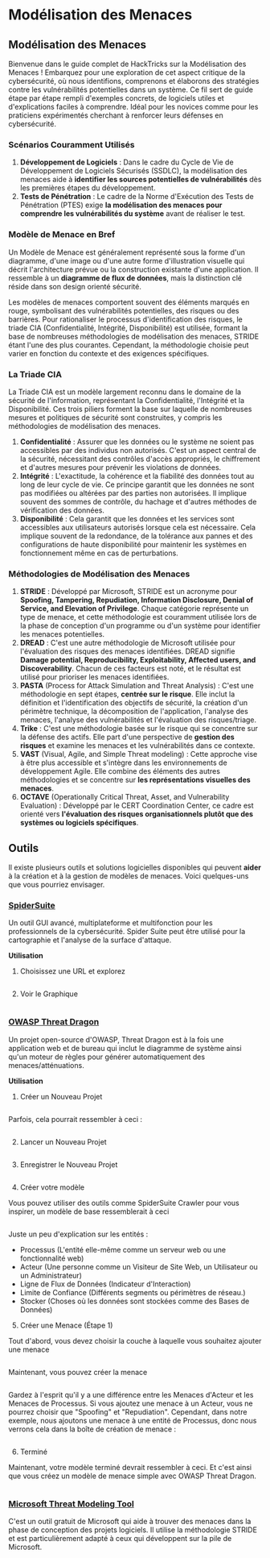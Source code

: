 # Modélisation des Menaces

## Modélisation des Menaces

Bienvenue dans le guide complet de HackTricks sur la Modélisation des Menaces ! Embarquez pour une exploration de cet aspect critique de la cybersécurité, où nous identifions, comprenons et élaborons des stratégies contre les vulnérabilités potentielles dans un système. Ce fil sert de guide étape par étape rempli d'exemples concrets, de logiciels utiles et d'explications faciles à comprendre. Idéal pour les novices comme pour les praticiens expérimentés cherchant à renforcer leurs défenses en cybersécurité.

### Scénarios Couramment Utilisés

1. **Développement de Logiciels** : Dans le cadre du Cycle de Vie de Développement de Logiciels Sécurisés (SSDLC), la modélisation des menaces aide à **identifier les sources potentielles de vulnérabilités** dès les premières étapes du développement.
2. **Tests de Pénétration** : Le cadre de la Norme d'Exécution des Tests de Pénétration (PTES) exige **la modélisation des menaces pour comprendre les vulnérabilités du système** avant de réaliser le test.

### Modèle de Menace en Bref

Un Modèle de Menace est généralement représenté sous la forme d'un diagramme, d'une image ou d'une autre forme d'illustration visuelle qui décrit l'architecture prévue ou la construction existante d'une application. Il ressemble à un **diagramme de flux de données**, mais la distinction clé réside dans son design orienté sécurité.

Les modèles de menaces comportent souvent des éléments marqués en rouge, symbolisant des vulnérabilités potentielles, des risques ou des barrières. Pour rationaliser le processus d'identification des risques, le triade CIA (Confidentialité, Intégrité, Disponibilité) est utilisée, formant la base de nombreuses méthodologies de modélisation des menaces, STRIDE étant l'une des plus courantes. Cependant, la méthodologie choisie peut varier en fonction du contexte et des exigences spécifiques.

### La Triade CIA

La Triade CIA est un modèle largement reconnu dans le domaine de la sécurité de l'information, représentant la Confidentialité, l'Intégrité et la Disponibilité. Ces trois piliers forment la base sur laquelle de nombreuses mesures et politiques de sécurité sont construites, y compris les méthodologies de modélisation des menaces.

1. **Confidentialité** : Assurer que les données ou le système ne soient pas accessibles par des individus non autorisés. C'est un aspect central de la sécurité, nécessitant des contrôles d'accès appropriés, le chiffrement et d'autres mesures pour prévenir les violations de données.
2. **Intégrité** : L'exactitude, la cohérence et la fiabilité des données tout au long de leur cycle de vie. Ce principe garantit que les données ne sont pas modifiées ou altérées par des parties non autorisées. Il implique souvent des sommes de contrôle, du hachage et d'autres méthodes de vérification des données.
3. **Disponibilité** : Cela garantit que les données et les services sont accessibles aux utilisateurs autorisés lorsque cela est nécessaire. Cela implique souvent de la redondance, de la tolérance aux pannes et des configurations de haute disponibilité pour maintenir les systèmes en fonctionnement même en cas de perturbations.

### Méthodologies de Modélisation des Menaces

1. **STRIDE** : Développé par Microsoft, STRIDE est un acronyme pour **Spoofing, Tampering, Repudiation, Information Disclosure, Denial of Service, and Elevation of Privilege**. Chaque catégorie représente un type de menace, et cette méthodologie est couramment utilisée lors de la phase de conception d'un programme ou d'un système pour identifier les menaces potentielles.
2. **DREAD** : C'est une autre méthodologie de Microsoft utilisée pour l'évaluation des risques des menaces identifiées. DREAD signifie **Damage potential, Reproducibility, Exploitability, Affected users, and Discoverability**. Chacun de ces facteurs est noté, et le résultat est utilisé pour prioriser les menaces identifiées.
3. **PASTA** (Process for Attack Simulation and Threat Analysis) : C'est une méthodologie en sept étapes, **centrée sur le risque**. Elle inclut la définition et l'identification des objectifs de sécurité, la création d'un périmètre technique, la décomposition de l'application, l'analyse des menaces, l'analyse des vulnérabilités et l'évaluation des risques/triage.
4. **Trike** : C'est une méthodologie basée sur le risque qui se concentre sur la défense des actifs. Elle part d'une perspective de **gestion des risques** et examine les menaces et les vulnérabilités dans ce contexte.
5. **VAST** (Visual, Agile, and Simple Threat modeling) : Cette approche vise à être plus accessible et s'intègre dans les environnements de développement Agile. Elle combine des éléments des autres méthodologies et se concentre sur **les représentations visuelles des menaces**.
6. **OCTAVE** (Operationally Critical Threat, Asset, and Vulnerability Evaluation) : Développé par le CERT Coordination Center, ce cadre est orienté vers **l'évaluation des risques organisationnels plutôt que des systèmes ou logiciels spécifiques**.

## Outils

Il existe plusieurs outils et solutions logicielles disponibles qui peuvent **aider** à la création et à la gestion de modèles de menaces. Voici quelques-uns que vous pourriez envisager.

### [SpiderSuite](https://github.com/3nock/SpiderSuite)

Un outil GUI avancé, multiplateforme et multifonction pour les professionnels de la cybersécurité. Spider Suite peut être utilisé pour la cartographie et l'analyse de la surface d'attaque.

**Utilisation**

1. Choisissez une URL et explorez

<figure><img src="../.gitbook/assets/threatmodel_spidersuite_1.png" alt=""><figcaption></figcaption></figure>

2. Voir le Graphique

<figure><img src="../.gitbook/assets/threatmodel_spidersuite_2.png" alt=""><figcaption></figcaption></figure>

### [OWASP Threat Dragon](https://github.com/OWASP/threat-dragon/releases)

Un projet open-source d'OWASP, Threat Dragon est à la fois une application web et de bureau qui inclut le diagramme de système ainsi qu'un moteur de règles pour générer automatiquement des menaces/atténuations.

**Utilisation**

1. Créer un Nouveau Projet

<figure><img src="../.gitbook/assets/create_new_project_1.jpg" alt=""><figcaption></figcaption></figure>

Parfois, cela pourrait ressembler à ceci :

<figure><img src="../.gitbook/assets/1_threatmodel_create_project.jpg" alt=""><figcaption></figcaption></figure>

2. Lancer un Nouveau Projet

<figure><img src="../.gitbook/assets/launch_new_project_2.jpg" alt=""><figcaption></figcaption></figure>

3. Enregistrer le Nouveau Projet

<figure><img src="../.gitbook/assets/save_new_project.jpg" alt=""><figcaption></figcaption></figure>

4. Créer votre modèle

Vous pouvez utiliser des outils comme SpiderSuite Crawler pour vous inspirer, un modèle de base ressemblerait à ceci

<figure><img src="../.gitbook/assets/0_basic_threat_model.jpg" alt=""><figcaption></figcaption></figure>

Juste un peu d'explication sur les entités :

* Processus (L'entité elle-même comme un serveur web ou une fonctionnalité web)
* Acteur (Une personne comme un Visiteur de Site Web, un Utilisateur ou un Administrateur)
* Ligne de Flux de Données (Indicateur d'Interaction)
* Limite de Confiance (Différents segments ou périmètres de réseau.)
* Stocker (Choses où les données sont stockées comme des Bases de Données)

5. Créer une Menace (Étape 1)

Tout d'abord, vous devez choisir la couche à laquelle vous souhaitez ajouter une menace

<figure><img src="../.gitbook/assets/3_threatmodel_chose-threat-layer.jpg" alt=""><figcaption></figcaption></figure>

Maintenant, vous pouvez créer la menace

<figure><img src="../.gitbook/assets/4_threatmodel_create-threat.jpg" alt=""><figcaption></figcaption></figure>

Gardez à l'esprit qu'il y a une différence entre les Menaces d'Acteur et les Menaces de Processus. Si vous ajoutez une menace à un Acteur, vous ne pourrez choisir que "Spoofing" et "Repudiation". Cependant, dans notre exemple, nous ajoutons une menace à une entité de Processus, donc nous verrons cela dans la boîte de création de menace :

<figure><img src="../.gitbook/assets/2_threatmodel_type-option.jpg" alt=""><figcaption></figcaption></figure>

6. Terminé

Maintenant, votre modèle terminé devrait ressembler à ceci. Et c'est ainsi que vous créez un modèle de menace simple avec OWASP Threat Dragon.

<figure><img src="../.gitbook/assets/threat_model_finished.jpg" alt=""><figcaption></figcaption></figure>

### [Microsoft Threat Modeling Tool](https://aka.ms/threatmodelingtool)

C'est un outil gratuit de Microsoft qui aide à trouver des menaces dans la phase de conception des projets logiciels. Il utilise la méthodologie STRIDE et est particulièrement adapté à ceux qui développent sur la pile de Microsoft.
